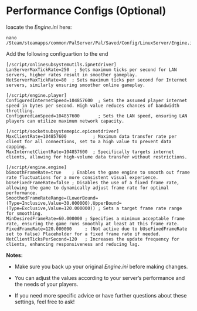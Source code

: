 # Performance Configs (Optional)

loacate the *Engine.ini* here:

    nano /Steam/steamapps/common/PalServer/Pal/Saved/Config/LinuxServer/Engine.ini

Add the following configuartion to the end

    [/script/onlinesubsystemutils.ipnetdriver]
    LanServerMaxTickRate=250  ; Sets maximum ticks per second for LAN servers, higher rates result in smoother gameplay.
    NetServerMaxTickRate=80  ; Sets maximum ticks per second for Internet servers, similarly ensuring smoother online gameplay.

    [/script/engine.player]
    ConfiguredInternetSpeed=104857600  ; Sets the assumed player internet speed in bytes per second. High value reduces chances of bandwidth throttling.
    ConfiguredLanSpeed=104857600       ; Sets the LAN speed, ensuring LAN players can utilize maximum network capacity.

    [/script/socketsubsystemepic.epicnetdriver]
    MaxClientRate=104857600          ; Maximum data transfer rate per client for all connections, set to a high value to prevent data capping.
    MaxInternetClientRate=104857600  ; Specifically targets internet clients, allowing for high-volume data transfer without restrictions.

    [/script/engine.engine]
    bSmoothFrameRate=true    ; Enables the game engine to smooth out frame rate fluctuations for a more consistent visual experience.
    bUseFixedFrameRate=false ; Disables the use of a fixed frame rate, allowing the game to dynamically adjust frame rate for optimal performance.
    SmoothedFrameRateRange=(LowerBound=(Type=Inclusive,Value=30.000000),UpperBound=(Type=Exclusive,Value=120.000000)) ; Sets a target frame rate range for smoothing.
    MinDesiredFrameRate=60.000000 ; Specifies a minimum acceptable frame rate, ensuring the game runs smoothly at least at this frame rate.
    FixedFrameRate=120.000000     ; (Not active due to bUseFixedFrameRate set to false) Placeholder for a fixed frame rate if needed.
    NetClientTicksPerSecond=120   ; Increases the update frequency for clients, enhancing responsiveness and reducing lag.
    
**Notes:**

- Make sure you back up your original *Engine.ini* before making changes.

- You can adjust the values according to your server’s performance and the needs of your players.

- If you need more specific advice or have further questions about these settings, feel free to ask!
